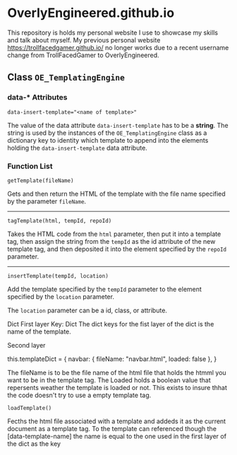 # OverlyEngineered.github.io
This repository is holds my personal website I use to showcase my skills and talk about myself. My previous personal website https://trollfacedgamer.github.io/ no longer works due to a recent username change from TrollFacedGamer to OverlyEngineered.

## Class `OE_TemplatingEngine`

### data-* Attributes
`data-insert-template="<name of template>"`

The value of the data attribute `data-insert-template` has to be a **string**. The string is used by the instances of the `OE_TemplatingEngine` class as a dictionary key to identity which template to append into the elements holding the `data-insert-template` data attribute.

### Function List
`getTemplate(fileName)`


Gets and then return the HTML of the template with the file name specified by the parameter `fileName`.

---
`tagTemplate(html, tempId, repoId)`

Takes the HTML code from the `html` parameter, then put it into a template tag, then assign the string from the `tempId` as the id attribute of the new template tag, and then deposited it into the element specified by the `repoId` parameter.

---
`insertTemplate(tempId, location)`

Add the template specified by the `tempId` parameter to the element specified by the `location` parameter.

The `location` parameter can be a id, class, or attribute.

Dict
First layer
Key: Dict
The dict keys for the fist layer of the dict is the name of the template.

Second layer

this.templateDict = {
    navbar: {
        fileName: "navbar.html",
        loaded: false
    },
}

The fileName is to be the file name of the html file that holds the htmml you want to be in the template tag.
The Loaded holds a boolean value that repersents weather the template is loaded or not. This exists to insure thhat the code doesn't try to use a empty template tag.

`loadTemplate()`

Fecths the html file associated with a template and addeds it as the current document as a template tag. To the template can referenced though the \[data-template-name] the name is equal to the one used in the first layer of the dict as the key